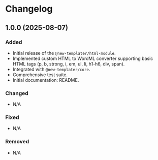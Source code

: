 # Changelog

## 1.0.0 (2025-08-07)

### Added

- Initial release of the `@new-templater/html-module`.
- Implemented custom HTML to WordML converter supporting basic HTML tags (p, b, strong, i, em, ul, li, h1-h6, div, span).
- Integrated with `@new-templater/core`.
- Comprehensive test suite.
- Initial documentation: README.

### Changed

- N/A

### Fixed

- N/A

### Removed

- N/A


